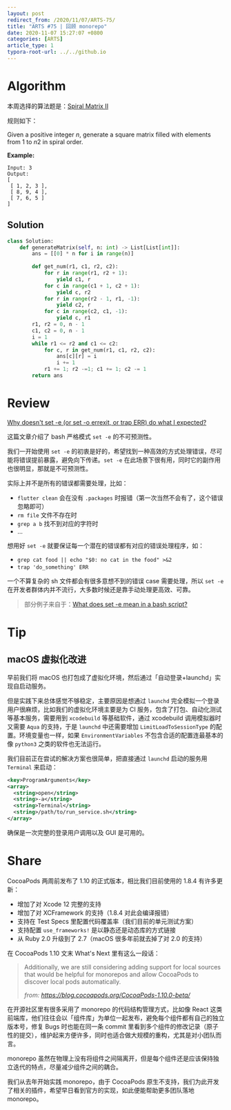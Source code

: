 ```yaml
---
layout: post
redirect_from: /2020/11/07/ARTS-75/
title: "ARTS #75 | 回顾 monorepo"
date: 2020-11-07 15:27:07 +0800
categories: [ARTS]
article_type: 1
typora-root-url: ../../github.io
---
```



# Algorithm

本周选择的算法题是：[Spiral Matrix II](https://leetcode-cn.com/problems/spiral-matrix-ii/)


规则如下：

Given a positive integer *n*, generate a square matrix filled with elements from 1 to *n*2 in spiral order.

**Example:**

```
Input: 3
Output:
[
 [ 1, 2, 3 ],
 [ 8, 9, 4 ],
 [ 7, 6, 5 ]
]
```

## Solution

```python
class Solution:
    def generateMatrix(self, n: int) -> List[List[int]]:
        ans = [[0] * n for i in range(n)]
        
        def get_num(r1, c1, r2, c2):
            for r in range(r1, r2 + 1):
                yield c1, r
            for c in range(c1 + 1, c2 + 1):
                yield c, r2
            for r in range(r2 - 1, r1, -1):
                yield c2, r
            for c in range(c2, c1, -1):
                yield c, r1
        r1, r2 = 0, n - 1
        c1, c2 = 0, n - 1
        i = 1
        while r1 <= r2 and c1 <= c2:
            for c, r in get_num(r1, c1, r2, c2):
                ans[c][r] = i
                i += 1
            r1 += 1; r2 -=1; c1 += 1; c2 -= 1
        return ans
```


# Review

[Why doesn't set -e (or set -o errexit, or trap ERR) do what I expected?](http://mywiki.wooledge.org/BashFAQ/105)

这篇文章介绍了 bash 严格模式 `set -e` 的不可预测性。

我们一开始使用 `set -e` 的初衷是好的，希望找到一种高效的方式处理错误，尽可能将错误提前暴露，避免向下传递。`set -e` 在此场景下很有用，同时它的副作用也很明显，那就是不可预测性。

实际上并不是所有的错误都需要处理，比如：

- `flutter clean` 会在没有 `.packages` 时报错（第一次当然不会有了，这个错误忽略即可）
- `rm file` 文件不存在时
- `grep a b` 找不到对应的字符时
- ...

想用好 `set -e` 就要保证每一个潜在的错误都有对应的错误处理程序，如：

- `grep cat food || echo "$0: no cat in the food" >&2`
- `trap 'do_something' ERR`

一个不算复杂的 sh 文件都会有很多意想不到的错误 case 需要处理，所以 `set -e` 在开发者群体内并不流行，大多数时候还是靠手动处理更高效、可靠。

>  部分例子来自于：[What does set -e mean in a bash script?](https://stackoverflow.com/a/53612582/907422)

# Tip

## macOS 虚拟化改进

早前我们将 macOS 也打包成了虚拟化环境，然后通过「自动登录+launchd」实现自启动服务。

但是实践下来总体感觉不够稳定，主要原因是想通过 `launchd` 完全模拟一个登录用户很麻烦，比如我们的虚拟化环境主要是为 CI 服务，包含了打包、自动化测试等基本服务，需要用到 `xcodebuild` 等基础软件，通过 xcodebuild 调用模拟器时又需要 `Aqua` 的支持，于是 `launchd` 中还需要增加 `LimitLoadToSessionType` 的配置。环境变量也一样，如果 `EnvironmentVariables` 不包含合适的配置连最基本的像 `python3` 之类的软件也无法运行。

我们目前正在尝试的解决方案也很简单，把直接通过 `launchd` 启动的服务用 `Terminal` 来启动：

```xml
<key>ProgramArguments</key>
<array>
  <string>open</string>
  <string>-a</string>
  <string>Terminal</string>
  <string>/path/to/run_service.sh</string>
</array>
```

确保是一次完整的登录用户调用以及 GUI 是可用的。

# Share

CocoaPods 两周前发布了 1.10 的正式版本，相比我们目前使用的 1.8.4 有许多更新：

- 增加了对 Xcode 12 完整的支持
- 增加了对 XCFramework 的支持（1.8.4 对此会编译报错）
- 支持在 Test Specs 里配置代码覆盖率（我们目前的单元测试方案）
- 支持配置  `use_frameworks!` 是以静态还是动态库的方式链接
- 从 Ruby 2.0 升级到了 2.7（macOS 很多年前就去掉了对 2.0 的支持）

在 CocoaPods 1.10 文末 What's Next 里有这么一段话：

> Additionally, we are still considering adding support for local sources that would be helpful for monorepos and allow CocoaPods to discover local pods automatically.
>
> *from: https://blog.cocoapods.org/CocoaPods-1.10.0-beta/*

在开源社区里有很多采用了 monorepo 的代码结构管理方式，比如像 React 这类前端库，他们往往会以「组件库」为单位一起发布，避免每个组件都有自己的独立版本号，修复 Bugs 时也能在同一条 commit 里看到多个组件的修改记录（原子性的提交），维护起来方便许多，同时也适合做大规模的重构，尤其是对小团队而言。

monorepo 虽然在物理上没有将组件之间隔离开，但是每个组件还是应该保持独立迭代的特点，尽量减少组件之间的耦合。

我们从去年开始实践 monorepo，由于 CocoaPods 原生不支持，我们为此开发了相关的插件，希望早日看到官方的实现，如此便能帮助更多团队落地 monorepo。